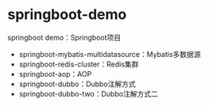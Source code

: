 # springboot-demo
springboot demo：Springboot项目
- springboot-mybatis-multidatasource：Mybatis多数据源
- springboot-redis-cluster：Redis集群
- springboot-aop：AOP
- springboot-dubbo：Dubbo注解方式
- springboot-dubbo-two：Dubbo注解方式二
